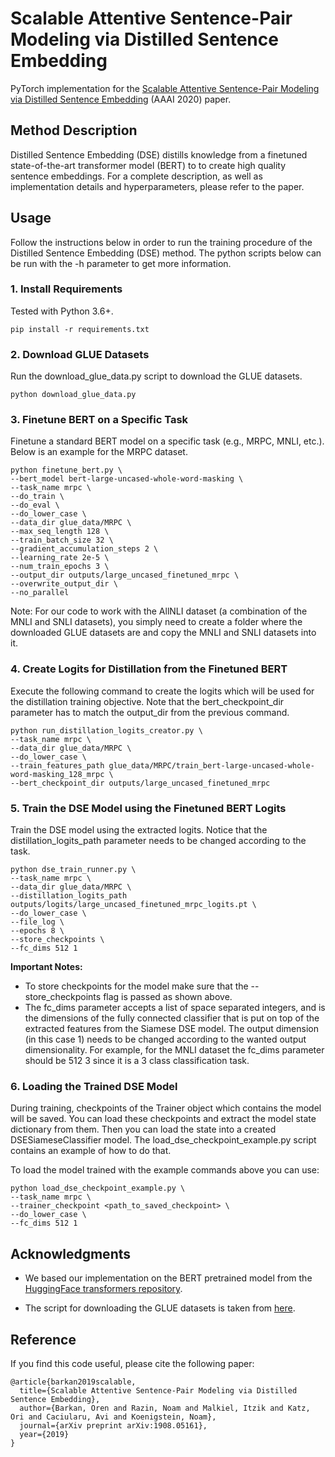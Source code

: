 # Scalable Attentive Sentence-Pair Modeling via Distilled Sentence Embedding
PyTorch implementation for the [Scalable Attentive Sentence-Pair Modeling via Distilled Sentence Embedding](https://arxiv.org/abs/1908.05161) (AAAI 2020) paper.

## Method Description
Distilled Sentence Embedding (DSE) distills knowledge from a finetuned state-of-the-art transformer model (BERT) to to create high quality sentence embeddings. For a complete description, as well as implementation details and hyperparameters, please refer to the paper. 


## Usage
Follow the instructions below in order to run the training procedure of the Distilled Sentence Embedding (DSE) method. The python scripts below can be run with the -h parameter to get more information.

### 1. Install Requirements
Tested with Python 3.6+.
```
pip install -r requirements.txt
```

### 2. Download GLUE Datasets
Run the download_glue_data.py script to download the GLUE datasets.
```
python download_glue_data.py
```

### 3. Finetune BERT on a Specific Task
Finetune a standard BERT model on a specific task (e.g., MRPC, MNLI, etc.). Below is an example for the MRPC dataset.
```
python finetune_bert.py \
--bert_model bert-large-uncased-whole-word-masking \
--task_name mrpc \
--do_train \
--do_eval \
--do_lower_case \
--data_dir glue_data/MRPC \
--max_seq_length 128 \
--train_batch_size 32 \
--gradient_accumulation_steps 2 \
--learning_rate 2e-5 \
--num_train_epochs 3 \
--output_dir outputs/large_uncased_finetuned_mrpc \
--overwrite_output_dir \
--no_parallel
```

Note: For our code to work with the AllNLI dataset (a combination of the MNLI and SNLI datasets), you simply need to create a folder where the downloaded GLUE datasets are and copy the MNLI and SNLI datasets into it.

### 4. Create Logits for Distillation from the Finetuned BERT
Execute the following command to create the logits which will be used for the distillation training objective. Note that the bert_checkpoint_dir parameter has to match the output_dir from the previous command.
```
python run_distillation_logits_creator.py \
--task_name mrpc \
--data_dir glue_data/MRPC \
--do_lower_case \
--train_features_path glue_data/MRPC/train_bert-large-uncased-whole-word-masking_128_mrpc \
--bert_checkpoint_dir outputs/large_uncased_finetuned_mrpc
```

### 5. Train the DSE Model using the Finetuned BERT Logits
Train the DSE model using the extracted logits. Notice that the distillation_logits_path parameter needs to be changed according to the task.
```
python dse_train_runner.py \
--task_name mrpc \
--data_dir glue_data/MRPC \
--distillation_logits_path outputs/logits/large_uncased_finetuned_mrpc_logits.pt \
--do_lower_case \
--file_log \
--epochs 8 \
--store_checkpoints \
--fc_dims 512 1
```

__Important Notes:__ 
- To store checkpoints for the model make sure that the --store_checkpoints flag is passed as shown above.
- The fc_dims parameter accepts a list of space separated integers, and is the dimensions of the fully connected classifier that is put on top of the extracted features from the Siamese DSE model. The output dimension (in this case 1) needs to be changed according to the wanted output dimensionality. For example, for the MNLI dataset the fc_dims parameter should be 512 3 since it is a 3 class classification task.

### 6. Loading the Trained DSE Model
During training, checkpoints of the Trainer object which contains the model will be saved. You can load these checkpoints and extract the model state dictionary from them. Then you can load the state into a created DSESiameseClassifier model. The load_dse_checkpoint_example.py script contains an example of how to do that.

To load the model trained with the example commands above  you can use:
```
python load_dse_checkpoint_example.py \
--task_name mrpc \
--trainer_checkpoint <path_to_saved_checkpoint> \
--do_lower_case \
--fc_dims 512 1
```

## Acknowledgments
- We based our implementation on the BERT pretrained model from the [HuggingFace transformers repository](https://github.com/huggingface/transformers).

- The script for downloading the GLUE datasets is taken from [here](https://github.com/nyu-mll/GLUE-baselines/blob/master/download_glue_data.py).

## Reference
If you find this code useful, please cite the following paper:
```
@article{barkan2019scalable,
  title={Scalable Attentive Sentence-Pair Modeling via Distilled Sentence Embedding},
  author={Barkan, Oren and Razin, Noam and Malkiel, Itzik and Katz, Ori and Caciularu, Avi and Koenigstein, Noam},
  journal={arXiv preprint arXiv:1908.05161},
  year={2019}
}
```